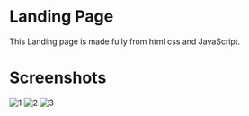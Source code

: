
# Landing Page

This Landing page is made fully from html css and JavaScript.

# Screenshots



![1](https://github.com/user-attachments/assets/abab0616-1867-46c6-8997-ef52a0eda7fa)
![2](https://github.com/user-attachments/assets/82ebdbd8-0be9-42b1-9259-6bd19804bca7)
![3](https://github.com/user-attachments/assets/28b5b77f-c129-4142-a13a-53938c2ed3fa)
